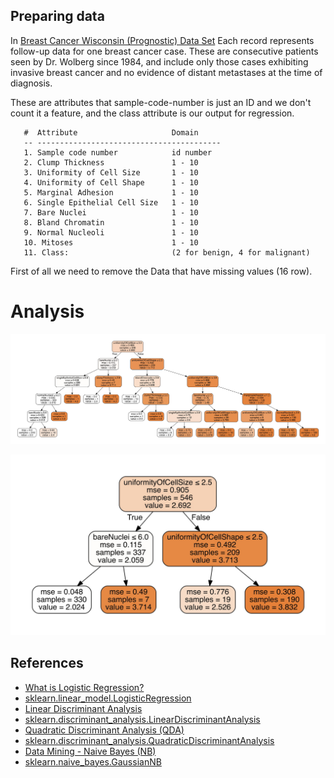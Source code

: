 ## Preparing data
In [Breast Cancer Wisconsin (Prognostic) Data Set](https://archive.ics.uci.edu/ml/datasets/Breast+Cancer+Wisconsin+%28Prognostic%29)
 Each record represents follow-up data for one breast cancer case. These are consecutive
patients seen by Dr. Wolberg since 1984, and include only those cases exhibiting
invasive breast cancer and no evidence of distant metastases at the time of diagnosis. 

These are attributes that sample-code-number is just an ID and we don't count it a feature,
and the class attribute is our output for  regression. 

       #  Attribute                     Domain
       -- -----------------------------------------
       1. Sample code number            id number
       2. Clump Thickness               1 - 10
       3. Uniformity of Cell Size       1 - 10
       4. Uniformity of Cell Shape      1 - 10
       5. Marginal Adhesion             1 - 10
       6. Single Epithelial Cell Size   1 - 10
       7. Bare Nuclei                   1 - 10
       8. Bland Chromatin               1 - 10
       9. Normal Nucleoli               1 - 10
       10. Mitoses                      1 - 10
       11. Class:                       (2 for benign, 4 for malignant)
       
First of all we need to remove the Data that have missing values (16 row).

# Analysis
![Decision tree](./results/decision_tree.jpg)



![Regression decision tree](./results/regression_tree.jpg)



## References
* [What is Logistic Regression?](https://www.statisticssolutions.com/what-is-logistic-regression/)
* [sklearn.linear_model.LogisticRegression](http://scikit-learn.org/stable/modules/generated/sklearn.linear_model.LogisticRegression.html)
* [Linear Discriminant Analysis ](https://sebastianraschka.com/Articles/2014_python_lda.html)
* [sklearn.discriminant_analysis.LinearDiscriminantAnalysis](http://scikit-learn.org/stable/modules/generated/sklearn.discriminant_analysis.LinearDiscriminantAnalysis.html)
* [Quadratic Discriminant Analysis (QDA)](https://onlinecourses.science.psu.edu/stat857/node/80/)
* [sklearn.discriminant_analysis.QuadraticDiscriminantAnalysis](http://scikit-learn.org/stable/modules/generated/sklearn.discriminant_analysis.QuadraticDiscriminantAnalysis.html)
* [Data Mining - Naive Bayes (NB)](https://gerardnico.com/data_mining/naive_bayes )
* [sklearn.naive_bayes.GaussianNB](http://scikit-learn.org/stable/modules/generated/sklearn.naive_bayes.GaussianNB.html)

